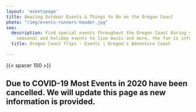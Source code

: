 ```yaml
---
layout: 'eventspage'
title: Amazing Outdoor Events & Things to Do on the Oregon Coast
photo: "/img/events-runners-header.jpg"
seo:
  description: Find special events throughout the Oregon Coast during your trip! From
    seasonal and holiday events to live music and more, the fun is infectious!
  title: Oregon Coast Trips - Events | Oregon's Adventure Coast

---
```


{{< spacer 100 >}}

## Due to COVID-19 Most Events in 2020 have been cancelled. We will update this page as new information is provided.
